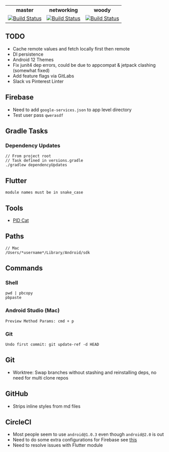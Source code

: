 <table>
  <tr>
    <th>master</th>
    <th>networking</th>
    <th>woody</th>
  </tr>
  <tr>
    <td>
      <a href="https://circleci.com/gh/Android-Avengers/Project-X/tree/master">
        <img alt="Build Status" src="https://circleci.com/gh/Android-Avengers/Project-X/tree/master.svg?style=shield" />
      </a>
    </td>
     <td>
      <a href="https://circleci.com/gh/Android-Avengers/Project-X/tree/networking">
        <img alt="Build Status" src="https://circleci.com/gh/Android-Avengers/Project-X/tree/networking.svg?style=shield" />
      </a>
    </td>
    <td>
      <a href="https://circleci.com/gh/Android-Avengers/Project-X/tree/woody">
        <img alt="Build Status" src="https://circleci.com/gh/Android-Avengers/Project-X/tree/woody.svg?style=shield" />
      </a>
    </td>
  </tr>
</table>

## TODO
- Cache remote values and fetch locally first then remote
- DI persistence
- Android 12 Themes
- Fix junit4 dep errors, could be due to appcompat & jetpack clashing (somewhat fixed)
- Add feature flags via GitLabs
- Slack vs Pinterest Linter

## Firebase
- Need to add ```google-services.json``` to app level directory
- Test user pass `qwerasdf`

## Gradle Tasks

### Dependency Updates
```
// From project root
// Task defined in versions.gradle
./gradlew dependencyUpdates
```

## Flutter
```
module names must be in snake_case
```

## Tools
- [PID Cat](https://github.com/JakeWharton/pidcat)

## Paths
```
// Mac
/Users/*username*/Library/Android/sdk
```

## Commands
### Shell
```
pwd | pbcopy
pbpaste
```

### Android Studio (Mac)
```
Preview Method Params: cmd + p
```

### Git
```
Undo first commit: git update-ref -d HEAD
```

## Git
- Worktree: Swap branches without stashing and reinstalling deps, no need for multi clone repos

## GitHub
- Strips inline styles from md files

## CircleCI
- Most people seem to use ```android@1.0.3``` even though ```android@2.0``` is out
- Need to do some extra configurations for Firebase see [this](https://ayltai.medium.com/all-you-need-to-know-about-circleci-2-0-with-firebase-test-lab-2a66785ff3c2)
- Need to resolve issues with Flutter module
